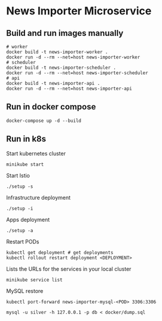 # News Importer Microservice

## Build and run images manually
```shell
# worker
docker build -t news-importer-worker .
docker run -d --rm --net=host news-importer-worker
# scheduler
docker build -t news-importer-scheduler .
docker run -d --rm --net=host news-importer-scheduler
# api
docker build -t news-importer-api .
docker run -d --rm --net=host news-importer-api
```

## Run in docker compose
```shell
docker-compose up -d --build
```

## Run in k8s
Start kubernetes cluster
```shell
minikube start
```

Start Istio
```shell
./setup -s
```

Infrastructure deployment
```shell
./setup -i
```

Apps deployment
```shell
./setup -a
```

Restart PODs
```shell
kubectl get deployment # get deployments
kubectl rollout restart deployment <DEPLOYMENT>
```

Lists the URLs for the services in your local cluster
```shell
minikube service list
```

MySQL restore
```shell
kubectl port-forward news-importer-mysql-<POD> 3306:3306
```
```shell
mysql -u silver -h 127.0.0.1 -p db < docker/dump.sql
```
